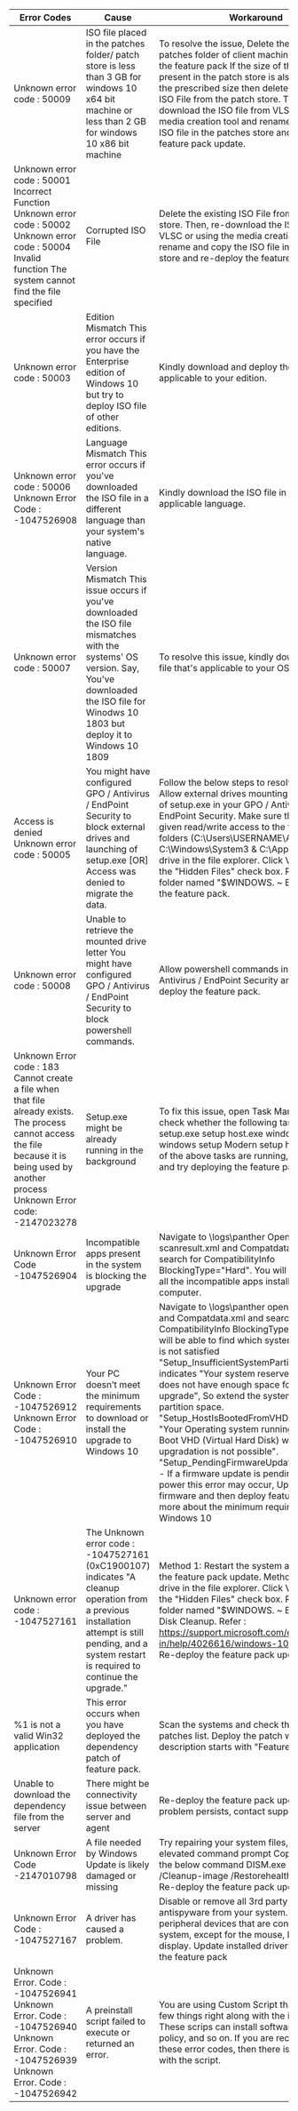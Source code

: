 |                    Error Codes                                                                                                                                                                                                                                                                                                                                                                                                                                                                                                       |                    Cause                                                                                                                                                                                                                         |                    Workaround                                                                                                                                                                                                                                                                                                                                                                                                                                                                                                                                                                                                                                                                                                                                                                                                                                                                                                                                                                                                                                                                                                                             |
|--------------------------------------------------------------------------------------------------------------------------------------------------------------------------------------------------------------------------------------------------------------------------------------------------------------------------------------------------------------------------------------------------------------------------------------------------------------------------------------------------------------------------------------|--------------------------------------------------------------------------------------------------------------------------------------------------------------------------------------------------------------------------------------------------|-----------------------------------------------------------------------------------------------------------------------------------------------------------------------------------------------------------------------------------------------------------------------------------------------------------------------------------------------------------------------------------------------------------------------------------------------------------------------------------------------------------------------------------------------------------------------------------------------------------------------------------------------------------------------------------------------------------------------------------------------------------------------------------------------------------------------------------------------------------------------------------------------------------------------------------------------------------------------------------------------------------------------------------------------------------------------------------------------------------------------------------------------------------|
|                                 Unknown error code : 50009                                                                                                                                                                                                                                                                                                                                                                                                                                                                           |               ISO file placed in the patches folder/ patch store is less than 3 GB for windows 10 x64 bit machine or less than 2 GB for windows 10 x86 bit machine                                                                               |               To resolve the issue, Delete the ISO file in the patches folder of client machine and redeploy the feature pack               If the size of the ISO file present in the patch store is also lesser than the prescribed size then delete the existing ISO File from the patch store. Then, re-download the ISO file from VLSC or using the media creation tool and rename and copy the ISO file in the patches store and re-deploy the feature pack update.                                                                                                                                                                                                                                                                                                                                                                                                                                                                                                                                                                                                                                                                                 |
|                                                   Unknown error code : 50001                                                      Incorrect Function                                                      Unknown error code : 50002                                                      Unknown error code : 50004                                                      Invalid function                                                      The system cannot find the file specified                                            |               Corrupted ISO File                                                                                                                                                                                                                 |               Delete the existing ISO File from the patch store. Then, re-download the ISO file from VLSC or using the media creation tool and rename and copy the ISO file in the patches store and re-deploy the feature pack update.                                                                                                                                                                                                                                                                                                                                                                                                                                                                                                                                                                                                                                                                                                                                                                                                                                                                                                                   |
|                                                   Unknown error code : 50003                                                                                                                                                                                                                                                                                                                                                                                                                                                         |               Edition Mismatch               This error occurs if you have the Enterprise edition of Windows 10 but try to deploy ISO file of other editions.                                                                                    |               Kindly download and deploy the ISO file that's applicable to your edition.                                                                                                                                                                                                                                                                                                                                                                                                                                                                                                                                                                                                                                                                                                                                                                                                                                                                                                                                                                                                                                                                  |
|                                                   Unknown error code : 50006                                                      Unknown Error Code : -1047526908                                                                                                                                                                                                                                                                                                                                                                   |               Language Mismatch               This error occurs if you've downloaded the ISO file in a different language than your system's native language.                                                                                    |               Kindly download the ISO file in your correct applicable language.                                                                                                                                                                                                                                                                                                                                                                                                                                                                                                                                                                                                                                                                                                                                                                                                                                                                                                                                                                                                                                                                           |
|                                                   Unknown error code : 50007                                                                                                                                                                                                                                                                                                                                                                                                                                                         |               Version Mismatch               This issue occurs if you've downloaded the ISO file mismatches with the systems' OS version. Say, You've downloaded the ISO file for Winodws 10 1803 but deploy it to Windows 10 1809               |               To resolve this issue, kindly download the ISO file that's applicable to your OS version.                                                                                                                                                                                                                                                                                                                                                                                                                                                                                                                                                                                                                                                                                                                                                                                                                                                                                                                                                                                                                                                   |
|                                                   Access is denied                                                       Unknown error code : 50005                                                                                                                                                                                                                                                                                                                                                                                  |               You might have configured GPO / Antivirus / EndPoint Security to block external drives and launching of setup.exe               [OR]               Access was denied to migrate the data.                                          |               Follow the below steps to resolve the issue,                                                   Allow external drives mounting and launching of setup.exe in your GPO / Antivirus / EndPoint Security.                                                      Make sure that you have given read/write access to the following folders (C:\Users\USERNAME\AppData, C:\Windows\System3 & C:\Apps)                                                      Go to C: drive in the file explorer.                                                       Click View and check the "Hidden Files" check box.                                                      Rename the folder named "$WINDOWS. ~ BT".                                                      Re-deploy the feature pack.                                                                                                                                                                                                                                                                                                                                                            |
|                                                   Unknown error code : 50008                                                                                                                                                                                                                                                                                                                                                                                                                                                         |               Unable to retrieve the mounted drive letter               You might have configured GPO / Antivirus / EndPoint Security to block powershell commands.                                                                              |               Allow powershell commands in the GPO / Antivirus / EndPoint Security and then re-deploy the feature pack.                                                                                                                                                                                                                                                                                                                                                                                                                                                                                                                                                                                                                                                                                                                                                                                                                                                                                                                                                                                                                                   |
|                                                   Unknown Error code : 183                                                      Cannot create a file when that file already exists.                                                      The process cannot access the file because it is being used by another process                                                      Unknown Error code: -2147023278                                                                                                                         |               Setup.exe might be already running in the background                                                                                                                                                                               |               To fix this issue, open Task Manager and check whether the following tasks are running                                                   setup.exe                                                      setup host.exe                                                      windows installer                                                      windows setup                                                      Modern setup host                                             If the any of the above tasks are running, kill the tasks and try deploying the feature pack again.                                                                                                                                                                                                                                                                                                                                                                                                                                                                                                                                                     |
|                                                   Unknown Error Code -1047526904                                                                                                                                                                                                                                                                                                                                                                                                                                                     |               Incompatible apps present in the system is blocking the upgrade                                                                                                                                                                    |                                                   Navigate to <agent-installed-dir>\logs\panther                                                      Open scanresult.xml and Compatdata.xml and search for CompatibilityInfo BlockingType="Hard". You will be able to find all the incompatible apps installed on the computer.                                                                                                                                                                                                                                                                                                                                                                                                                                                                                                                                                                                                                                                                                                                                                                                                                          |
|                                                   Unknown Error Code : -1047526912                                                      Unknown Error Code : -1047526910                                                                                                                                                                                                                                                                                                                                                             |               Your PC doesn’t meet the minimum requirements to download or install the upgrade to Windows 10                                                                                                                                     |                                                   Navigate to <agent-installed-dir>\logs\panther                                                      open scanresult.xml and Compatdata.xml and search for CompatibilityInfo BlockingType="Hard". You will be able to find which system requirement is not satisfied                                                      "Setup_InsufficientSystemPartitionDiskSpace" indicates "Your system reserved partition does not have enough space for the upgrade", So extend the system reserved partition space.                                                      "Setup_HostIsBootedFromVHD" indicates "Your Operating system running in the native Boot VHD (Virtual Hard Disk) where OS upgradation is not possible".                                                      "Setup_PendingFirmwareUpdateWithPower"  - If a firmware update is pending because of power this error may occur, Update the firmware and then deploy feature pack                                                      Learn more about the minimum requirements for Windows 10                                            |
|                                                   Unknown error code : -1047527161                                                                                                                                                                                                                                                                                                                                                                                                                                                   |               The Unknown error code : -1047527161 (0xC1900107) indicates "A cleanup operation from a previous installation attempt is still pending, and a system restart is required to continue the upgrade."                                 |               Method 1:               Restart the system and Re-deploy the feature pack update.                               Method 2:                                                   Go to C: drive in the file explorer.                                                       Click View and check the "Hidden Files" check box.                                                      Rename the folder named "$WINDOWS. ~ BT".                                                      Perform Disk Cleanup. Refer : https://support.microsoft.com/en-in/help/4026616/windows-10-disk-cleanup                                                      Re-deploy the feature pack update                                                                                                                                                                                                                                                                                                                                                                                                                                                                 |
|                                                   %1 is not a valid Win32 application                                                                                                                                                                                                                                                                                                                                                                                                                                                |               This error occurs when you have deployed the dependency patch of feature pack.                                                                                                                                                     |               Scan the systems and check the missing patches list. Deploy the patch where its description starts with "Feature Pack Update".                                                                                                                                                                                                                                                                                                                                                                                                                                                                                                                                                                                                                                                                                                                                                                                                                                                                                                                                                                                                              |
|                                                   Unable to download the dependency file from the server                                                                                                                                                                                                                                                                                                                                                                                                                             |               There might be connectivity issue between server and agent                                                                                                                                                                         |                                                   Re-deploy the feature pack update.                                                      If still problem persists, contact support                                                                                                                                                                                                                                                                                                                                                                                                                                                                                                                                                                                                                                                                                                                                                                                                                                                                                                                                                                      |
|                                                   Unknown Error Code -2147010798                                                                                                                                                                                                                                                                                                                                                                                                                                                     |               A file needed by Windows Update is likely damaged or missing                                                                                                                                                                       |               Try repairing your system files,                                                   Open an elevated command prompt                                                      Copy and paste the below command 					                   DISM.exe /Online /Cleanup-image /Restorehealth  					                   and hit enter.                                                      Re-deploy the feature pack update                                                                                                                                                                                                                                                                                                                                                                                                                                                                                                                                                                                                                                                                                                                                        |
|                                                   Unknown Error Code : -1047527167                                                                                                                                                                                                                                                                                                                                                                                                                                                   |               A driver has caused a problem.                                                                                                                                                                                                     |                                                   Disable or remove all 3rd party antivirus or antispyware from your system. Disconnect all peripheral devices that are connected to the system, except for the mouse, keyboard and display.                                                      Update installed drivers.                                                      Re-deploy the feature pack                                                                                                                                                                                                                                                                                                                                                                                                                                                                                                                                                                                                                                                                                                                                               |
|                                                   Unknown Error. Code : -1047526941                                                      Unknown Error. Code : -1047526940                                                      Unknown Error. Code : -1047526939                                                      Unknown Error. Code : -1047526942                                                                                                                                                                             |               A preinstall script failed to execute or returned an error.                                                                                                                                                                        |               You are using Custom Script that can set up a few things right along with the installation. These scrips can install software, apply group policy, and so on. If you are receiving any of these error codes, then there is a problem with the script.                                                                                                                                                                                                                                                                                                                                                                                                                                                                                                                                                                                                                                                                                                                                                                                                                                                                                       |
